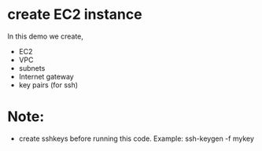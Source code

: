 # create EC2 instance

In this demo we create,
- EC2
- VPC
- subnets
- Internet gateway
- key pairs (for ssh)

# Note: 
- create sshkeys before running this code. Example: ssh-keygen -f mykey
